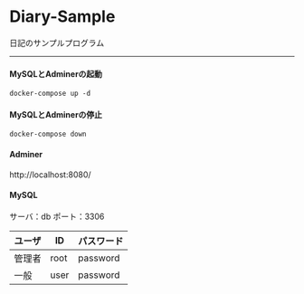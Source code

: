 # Diary-Sample
日記のサンプルプログラム

---

#### MySQLとAdminerの起動
```
docker-compose up -d
```
#### MySQLとAdminerの停止
```
docker-compose down
```

#### Adminer
http://localhost:8080/

#### MySQL
サーバ：db
ポート：3306

|  ユーザ  |  ID  | パスワード |
| ---- | ---- | ---- |
|  管理者  |  root  | password |
|  一般  |  user  | password |